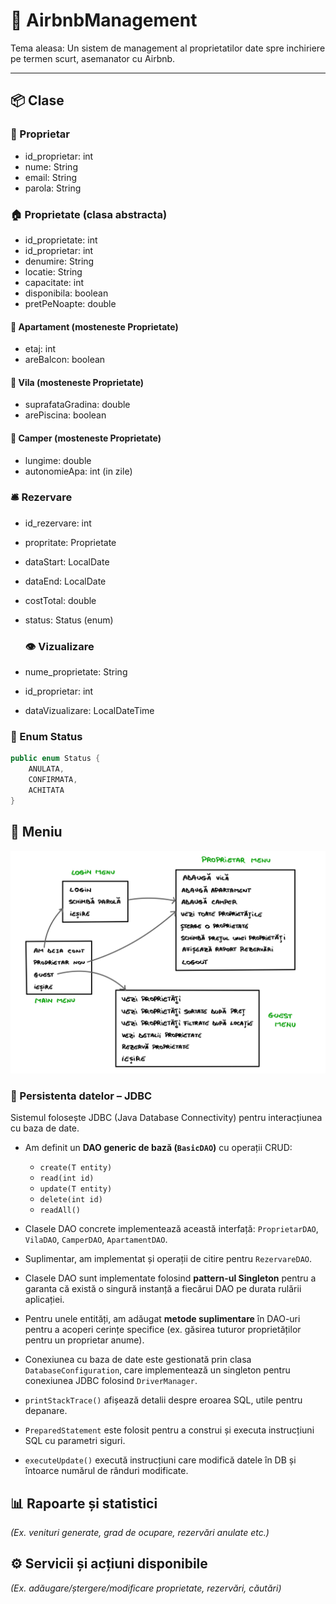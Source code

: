 # 🏡 AirbnbManagement

Tema aleasa: Un sistem de management al proprietatilor date spre inchiriere pe termen scurt, asemanator cu Airbnb.

---

## 📦 Clase

### 👤 Proprietar
- id_proprietar: int  
- nume: String  
- email: String  
- parola: String  

### 🏠 Proprietate (clasa abstracta)
- id_proprietate: int
- id_proprietar: int 
- denumire: String  
- locatie: String  
- capacitate: int  
- disponibila: boolean  
- pretPeNoapte: double  

#### 🏢 Apartament (mosteneste Proprietate)
- etaj: int  
- areBalcon: boolean  

#### 🏡 Vila (mosteneste Proprietate)
- suprafataGradina: double  
- arePiscina: boolean  

#### 🚐 Camper (mosteneste Proprietate)
- lungime: double  
- autonomieApa: int (in zile)

### 🛎️ Rezervare
- id_rezervare: int  
- propritate: Proprietate  
- dataStart: LocalDate  
- dataEnd: LocalDate  
- costTotal: double  
- status: Status (enum)

  ### 👁️ Vizualizare  
- nume_proprietate: String    
- id_proprietar: int  
- dataVizualizare: LocalDateTime    


### 🧾 Enum Status

```java
public enum Status {
    ANULATA,
    CONFIRMATA,
    ACHITATA
}
```

## 🧭 Meniu  
![Diagrama](meniu_diagrama.jpg)


### 🔌 Persistenta datelor – JDBC

Sistemul folosește JDBC (Java Database Connectivity) pentru interacțiunea cu baza de date.

- Am definit un **DAO generic de bază (`BasicDAO`)** cu operații CRUD:  
  - `create(T entity)`  
  - `read(int id)`  
  - `update(T entity)`  
  - `delete(int id)`  
  - `readAll()`

- Clasele DAO concrete implementează această interfață: `ProprietarDAO`, `VilaDAO`, `CamperDAO`, `ApartamentDAO`.
- Suplimentar, am implementat și operații de citire pentru `RezervareDAO`.
- Clasele DAO sunt implementate folosind **pattern-ul Singleton** pentru a garanta că există o singură instanță a fiecărui DAO pe durata rulării aplicației.
- Pentru unele entități, am adăugat **metode suplimentare** în DAO-uri pentru a acoperi cerințe specifice (ex. găsirea tuturor proprietăților pentru un proprietar anume).

- Conexiunea cu baza de date este gestionată prin clasa `DatabaseConfiguration`, care implementează un singleton pentru conexiunea JDBC folosind `DriverManager`.

- `printStackTrace()` afișează detalii despre eroarea SQL, utile pentru depanare.
- `PreparedStatement` este folosit pentru a construi și executa instrucțiuni SQL cu parametri siguri.
- `executeUpdate()` execută instrucțiuni care modifică datele în DB și întoarce numărul de rânduri modificate.




## 📊 Rapoarte și statistici  
*(Ex. venituri generate, grad de ocupare, rezervări anulate etc.)*

## ⚙️ Servicii și acțiuni disponibile  
*(Ex. adăugare/ștergere/modificare proprietate, rezervări, căutări)*
